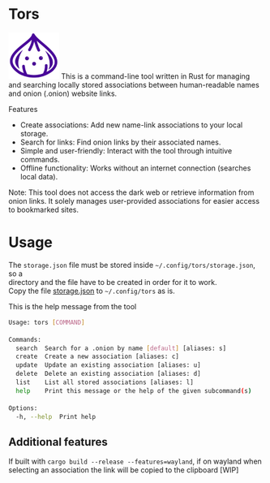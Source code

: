 # Tors
<img src="./logo.png" width="100">
This is a command-line tool written in Rust for managing and searching locally stored associations between human-readable names and onion (.onion) website links.

Features
- Create associations: Add new name-link associations to your local storage.
- Search for links: Find onion links by their associated names.
- Simple and user-friendly: Interact with the tool through intuitive commands.
- Offline functionality: Works without an internet connection (searches local data).

Note: This tool does not access the dark web or retrieve information from onion links. It solely manages user-provided associations for easier access to bookmarked sites.

# Usage
The `storage.json` file must be stored inside `~/.config/tors/storage.json`, so a   
directory and the file have to be created in order for it to work.  
Copy the file [storage.json](./storage.json) to `~/.config/tors` as is.

This is the help message from the tool
```bash
Usage: tors [COMMAND]

Commands:
  search  Search for a .onion by name [default] [aliases: s]
  create  Create a new association [aliases: c]
  update  Update an existing association [aliases: u]
  delete  Delete an existing association [aliases: d]
  list    List all stored associations [aliases: l]
  help    Print this message or the help of the given subcommand(s)

Options:
  -h, --help  Print help
```

## Additional features
If built with `cargo build --release --features=wayland`, if on wayland
when selecting an association the link will be copied to the clipboard [WIP]
